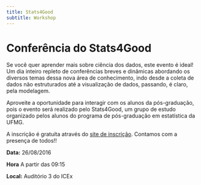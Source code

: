 ```yaml
---
title: Stats4Good
subtitle: Workshop
---
```


# Conferência do Stats4Good

Se você quer aprender mais sobre ciência dos dados, este evento é ideal! Um dia inteiro repleto de conferências breves e dinâmicas abordando os diversos temas dessa nova área de conhecimento, indo desde a coleta de dados não estruturados até a visualização de dados, passando, é claro, pela modelagem.

Aproveite a oportunidade para interagir com os alunos da pós-graduação, pois o evento será realizado pelo Stats4Good, um grupo de estudo organizado pelos alunos do programa de pós-graduação em estatística da UFMG. 

A inscrição é gratuíta através do [site de inscrição](https://www.eventbrite.com.br/e/conferenecia-stats4good-tickets-25779235387). Contamos com a presença de todos!!

**Data:** 26/08/2016

**Hora** A partir das 09:15

**Local:** Auditório 3 do ICEx

